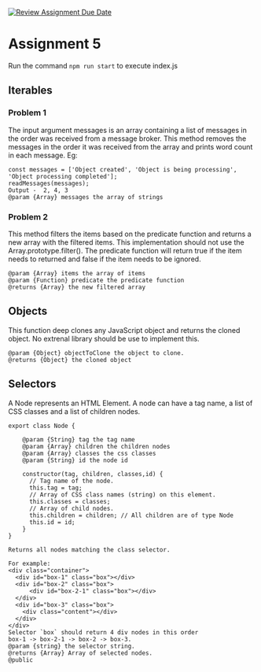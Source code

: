 [![Review Assignment Due Date](https://classroom.github.com/assets/deadline-readme-button-24ddc0f5d75046c5622901739e7c5dd533143b0c8e959d652212380cedb1ea36.svg)](https://classroom.github.com/a/sbb--YyP)

# Assignment 5
Run the command ```npm run start``` to execute index.js

## Iterables

### Problem 1
The input argument messages is an array containing a list of messages in the order was received from a message broker. This method removes the messages in the order it was received from the array and prints word count in each message.
Eg:
```
const messages = ['Object created', 'Object is being processing', 'Object processing completed'];
readMessages(messages);
Output -  2, 4, 3
@param {Array} messages the array of strings
```
### Problem 2
This method filters the items based on the predicate function and returns a new array with the filtered items. This implementation should not use the Array.prototype.filter(). The predicate function will return true if the item needs to returned and false if the item needs to be ignored.
```
@param {Array} items the array of items
@param {Function} predicate the predicate function
@returns {Array} the new filtered array
```

## Objects
This function deep clones any JavaScript object and returns the cloned object. No extrenal library should be use to implement this.
```
@param {Object} objectToClone the object to clone.
@returns {Object} the cloned object
```

## Selectors
A Node represents an HTML Element. A node can have a tag name, a list of CSS classes and a list of children nodes.
```
export class Node {

    @param {String} tag the tag name
    @param {Array} children the children nodes
    @param {Array} classes the css classes
    @param {String} id the node id
    
    constructor(tag, children, classes,id) {
      // Tag name of the node.
      this.tag = tag;
      // Array of CSS class names (string) on this element.
      this.classes = classes;
      // Array of child nodes.
      this.children = children; // All children are of type Node
      this.id = id;
    }
}
```
```
Returns all nodes matching the class selector.

For example:
<div class="container">
  <div id="box-1" class="box"></div>
  <div id="box-2" class="box">
      <div id="box-2-1" class="box"></div>
  </div>
  <div id="box-3" class="box">
    <div class="content"></div>
  </div>
</div>
Selector `box` should return 4 div nodes in this order
box-1 -> box-2-1 -> box-2 -> box-3.
@param {string} the selector string.
@returns {Array} Array of selected nodes.
@public
```